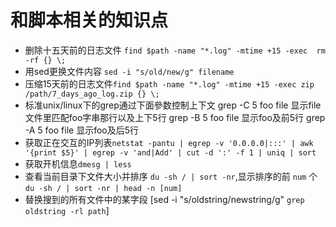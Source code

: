 # 和脚本相关的知识点

- 删除十五天前的日志文件 `find $path -name "*.log" -mtime +15 -exec  rm -rf {} \;`
- 用sed更换文件内容 `sed -i "s/old/new/g" filename`
- 压缩15天前的日志文件`find $path -name "*.log" -mtime +15 -exec zip /path/7_days_ago_log.zip {} \;`
- 标准unix/linux下的grep通过下面參数控制上下文
    grep -C 5 foo file 显示file文件里匹配foo字串那行以及上下5行
    grep -B 5 foo file 显示foo及前5行
    grep -A 5 foo file 显示foo及后5行
- 获取正在交互的IP列表`netstat -pantu | egrep -v '0.0.0.0|:::' | awk '{print $5}' | egrep -v 'and|Add' | cut -d ':' -f 1 | uniq | sort`
- 获取开机信息`dmesg | less`
- 查看当前目录下文件大小并排序 `du -sh / | sort -nr`,显示排序的前 `num` 个 `du -sh / | sort -nr | head -n [num]`
- 替换搜到的所有文件中的某字段 [sed -i "s/oldstring/newstring/g" `grep oldstring -rl path`]
